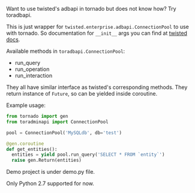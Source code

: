 Want to use twisted's adbapi in tornado but does not know how? Try toradbapi.

This is just wrapper for `twisted.enterprise.adbapi.ConnectionPool` to use with tornado. So documentation for `__init__` args you can find at [twisted docs](https://twistedmatrix.com/documents/14.0.2/api/twisted.enterprise.adbapi.ConnectionPool.html#__init__).

Available methods in `toradbapi.ConnectionPool`:
- run_query
- run_operation
- run_interaction

They all have similar interface as twisted's corresponding methods. They return instance of `Future`, so can be yielded inside coroutine.

Example usage:

```python
from tornado import gen
from toradminapi import ConnectionPool

pool = ConnectionPool('MySQLdb', db='test')

@gen.coroutine
def get_entities():
  entities = yield pool.run_query('SELECT * FROM `entity`')
  raise gen.Return(entities)
```

Demo project is under demo.py file.

Only Python 2.7 supported for now.
